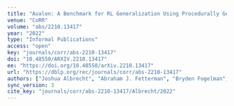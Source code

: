 ```yaml
---
title: "Avalon: A Benchmark for RL Generalization Using Procedurally Generated Worlds."
venue: "CoRR"
volume: "abs/2210.13417"
year: "2022"
type: "Informal Publications"
access: "open"
key: "journals/corr/abs-2210-13417"
doi: "10.48550/ARXIV.2210.13417"
ee: "https://doi.org/10.48550/arXiv.2210.13417"
url: "https://dblp.org/rec/journals/corr/abs-2210-13417"
authors: ["Joshua Albrecht", "Abraham J. Fetterman", "Bryden Fogelman", "Ellie Kitanidis", "Bartosz Wr\u00f3blewski", "Nicole Seo", "Michael Rosenthal", "Maksis Knutins", "Zachary Polizzi", "James B. Simon", "Kanjun Qiu"]
sync_version: 3
cite_key: "journals/corr/abs-2210-13417/Albrecht/2022"
---
```


